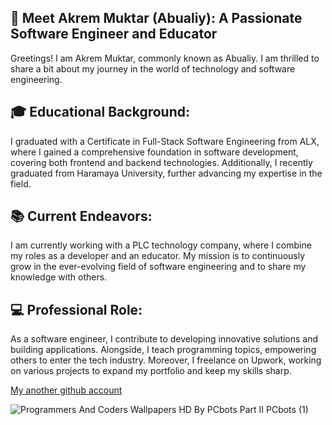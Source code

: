 

## 👋 Meet Akrem Muktar (Abualiy): A Passionate Software Engineer and Educator
Greetings! I am Akrem Muktar, commonly known as Abualiy. I am thrilled to share a bit about my journey in the world of technology and software engineering.

## 🎓 Educational Background:
I graduated with a Certificate in Full-Stack Software Engineering from ALX, where I gained a comprehensive foundation in software development, covering both frontend and backend technologies. Additionally, I recently graduated from Haramaya University, further advancing my expertise in the field.

## 📚 Current Endeavors:
I am currently working with a PLC technology company, where I combine my roles as a developer and an educator. My mission is to continuously grow in the ever-evolving field of software engineering and to share my knowledge with others.

## 💻 Professional Role:
As a software engineer, I contribute to developing innovative solutions and building applications. Alongside, I teach programming topics, empowering others to enter the tech industry. Moreover, I freelance on Upwork, working on various projects to expand my portfolio and keep my skills sharp.

[My another github account](https://github.com/Alfeyn)




![Programmers And Coders Wallpapers HD By PCbots   Part   II PCbots (1)](https://user-images.githubusercontent.com/87162921/234808856-8b8bdd8d-1399-43bf-a68c-54ccd855f424.png)
<!---
Abualiy/Abualiy is a ✨ special ✨ repository because its `README.md` (this file) appears on your GitHub profile.
You can click the Preview link to take a look at your changes.
--->
